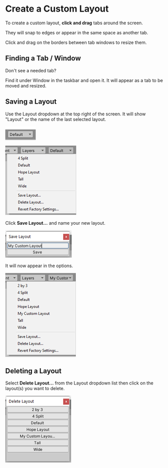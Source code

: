 # Create a Custom Layout

To create a custom layout, **click and drag** tabs around the screen.

They will snap to edges or appear in the same space as another tab.

Click and drag on the borders between tab windows to resize them.

## Finding a Tab / Window

Don't see a needed tab?

Find it under Window in the taskbar and open it. It will appear as a tab to be moved and resized.

## **Saving a Layout**

Use the Layout dropdown at the top right of the screen. It will show "Layout" or the name of the last selected layout.

![](../../.gitbook/assets/image%20%28112%29.png)

![](../../.gitbook/assets/image%20%28104%29.png)

Click **Save Layout...** and name your new layout.

![](../../.gitbook/assets/image%20%2875%29.png)

It will now appear in the options.

![](../../.gitbook/assets/image%20%2856%29.png)

## **Deleting a Layout**

Select **Delete Layout...** from the Layout dropdown list then click on the layout\(s\) you want to delete.

![](../../.gitbook/assets/image%20%28120%29.png)

